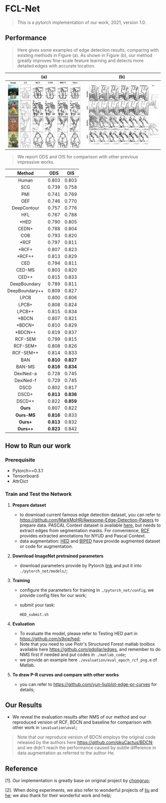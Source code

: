 # FCL-Net

> This is a pytorch implementation of our work, 2021, version 1.0.

## Performance

>  Here gives some examples of edge detection results, comparing with existing methods in Figure (a).  As shown in Figure (b), our method greatly improves fine-scale feature learning and detects more detailed edges with accurate location.

|                (a)                 |                   (b)                    |
| :--------------------------------: | :--------------------------------------: |
| ![compare](.\examples\compare.png) | ![compare](.\examples\stage-compare.png) |

> We report ODS and OIS for comparison with other previous impressive works.

|   **Method**   |  **ODS**  |  **OIS**  |
| :------------: | :-------: | :-------: |
|     Human      |   0.803   |   0.803   |
|      SCG       |   0.739   |   0.758   |
|      PMI       |   0.741   |   0.769   |
|      OEF       |   0.746   |   0.770   |
|  DeepContour   |   0.757   |   0.776   |
|      HFL       |   0.767   |   0.788   |
|      *HED      |   0.790   |   0.805   |
|     CEDN+      |   0.788   |   0.804   |
|      COB       |   0.793   |   0.820   |
|      *RCF      |   0.797   |   0.811   |
|     *RCF+      |   0.807   |   0.823   |
|     *RCF++     |   0.813   |   0.829   |
|      CED       |   0.794   |   0.811   |
|     CED-MS     |   0.803   |   0.820   |
|     CED++      |   0.815   |   0.833   |
|  DeepBoundary  |   0.789   |   0.811   |
| DeepBoundary++ |   0.809   |   0.827   |
|      LPCB      |   0.800   |   0.806   |
|     LPCB+      |   0.808   |   0.824   |
|     LPCB++     |   0.815   |   0.834   |
|     *BDCN      |   0.807   |   0.821   |
|     *BDCN+     |   0.810   |   0.829   |
|    *BDCN++     |   0.819   |   0.837   |
|    RCF-SEM     |   0.799   |   0.815   |
|    RCF-SEM+    |   0.808   |   0.826   |
|   RCF-SEM++    |   0.814   |   0.833   |
|      BAN       | **0.810** | **0.827** |
|     BAN-MS     | **0.816** | **0.834** |
|   DexiNed-a    |   0.728   |   0.745   |
|   DexiNed-f    |   0.729   |   0.745   |
|      DSCD      |   0.802   |   0.817   |
|     DSCD+      | **0.813** | **0.836** |
|     DSCD++     |   0.822   | **0.859** |
|    **Ours**    |   0.807   |   0.822   |
|  **Ours-MS**   | **0.816** |   0.833   |
|   **Ours+**    | **0.813** |   0.832   |
|   **Ours++**   | **0.823** |   0.842   |



## How to Run our work

### Prerequisite

- Pytorch>=0.3.1
- Tensorboard
- AttrDict

### Train and Test the Network

1. **Prepare dataset**

   - to download current famous edge detection dataset, you can refer to https://github.com/MarkMoHR/Awesome-Edge-Detection-Papers to prepare data. PASCAL Context dataset is available [here](https://cs.stanford.edu/~roozbeh/pascal-context/), but needs to extract edges from segmentation masks. For convenience, [RCF](https://github.com/yun-liu/rcf) provides extracted annotations for NYUD and Pascal Context. 
   - data augmentation: [HED]( https://github.com/s9xie/hed)  and [BIPED]() have provide augmented dataset or code for augmentation.

2. **Download ImageNet pretrained parameters** 

   - download parameters provide by Pytorch [link](https://download.pytorch.org/models/vgg16_bn-6c64b313.pth) and put it into `./pytorch_net/models/`; 

3. **Training**

   - configure the parameters for training in `./pytorch_net/config`, we provide config files for our work; 

   - submit your task:

     ```shell
     HED_submit.sh
     ```

4. **Evaluation**

   - To evaluate the model, please refer to Testing HED part in https://github.com/s9xie/hed; 
   - Note that you need to use Piotr's Structured Forest matlab toolbox available here https://github.com/pdollar/edges, and remember to do NMS first if needed and put codes  in `./matlab_code`;
   - we provide an example here `./evaluation/eval_epoch_rcf_png.m` of Matlab.

5. **To draw P-R curves and compare with other works**

   - you can refer to https://github.com/yun-liu/plot-edge-pr-curves for details;



## Our Results

- We reveal the evaluation results after NMS of our method and our reproduced version of RCF, BDCN and baseline for comparison with other work in `\evaluation\eval`;

> Note that our reproduce version of BDCN employs the original code released by the authors here https://github.com/pkuCactus/BDCN; and we didn't reach the performance caused by subtle difference in data augmentation as referred to the author He.



## Reference

[1]. Our implementation is greatly base on original project by [chongruo](https://github.com/chongruo/pytorch-HED);

[2]. When doing experiments, we also refer to wonderful projects of [liu](https://github.com/yun-liu/rcf) and [he](https://github.com/pkuCactus/BDCN); we also thank for their wonderful work and help;

